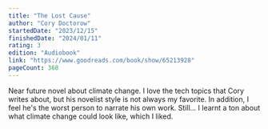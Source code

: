 ```yaml
---
title: "The Lost Cause"
author: "Cory Doctorow"
startedDate: "2023/12/15"
finishedDate: "2024/01/11"
rating: 3
edition: "Audiobook"
link: "https://www.goodreads.com/book/show/65213928"
pageCount: 368
---
```

Near future novel about climate change. I love the tech topics that Cory writes about, but his novelist style is not always my favorite. In addition, I feel he's the worst person to narrate his own work. Still... I learnt a ton about what climate change could look like, which I liked.
